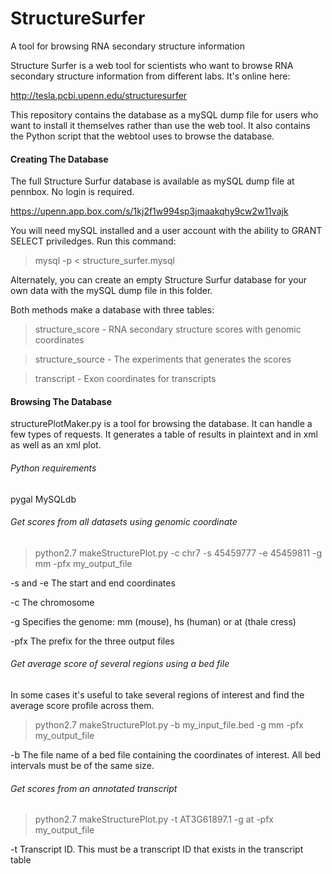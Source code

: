 # StructureSurfer
A tool for browsing RNA secondary structure information

Structure Surfer is a web tool for scientists who want to browse RNA secondary structure information from different labs. It's online here:

http://tesla.pcbi.upenn.edu/structuresurfer

This repository contains the database as a mySQL dump file for users who want to install it themselves rather than use the web tool. It also contains the Python script that the webtool uses to browse the database.

#### Creating The Database
The full Structure Surfur database is available as mySQL dump file at pennbox. No login is required.

https://upenn.app.box.com/s/1kj2f1w994sp3jmaakqhy9cw2w11vajk

You will need mySQL installed and a user account with the ability to GRANT SELECT priviledges. Run this command:
>mysql -p < structure_surfer.mysql

Alternately, you can create an empty Structure Surfur database for your own data with the mySQL dump file in this folder.

Both methods make a database with three tables:
>structure_score - RNA secondary structure scores with genomic coordinates

>structure_source - The experiments that generates the scores

>transcript - Exon coordinates for transcripts

#### Browsing The Database
structurePlotMaker.py is a tool for browsing the database. It can handle a few types of requests. It generates a table of results in plaintext and in xml as well as an xml plot.

###### Python requirements
pygal
MySQLdb


###### Get scores from all datasets using genomic coordinate
>python2.7 makeStructurePlot.py -c chr7 -s 45459777 -e 45459811 -g mm -pfx my_output_file

-s and -e The start and end coordinates

-c The chromosome

-g Specifies the genome: mm (mouse), hs (human) or at (thale cress)

-pfx The prefix for the three output files

###### Get average score of several regions using a bed file
In some cases it's useful to take several regions of interest and find the average score profile across them. 

>python2.7 makeStructurePlot.py -b my_input_file.bed -g mm -pfx my_output_file

-b The file name of a bed file containing the coordinates of interest. All bed intervals must be of the same size. 

###### Get scores from an annotated transcript
>python2.7 makeStructurePlot.py -t AT3G61897.1 -g at -pfx my_output_file

-t Transcript ID. This must be a transcript ID that exists in the transcript table


